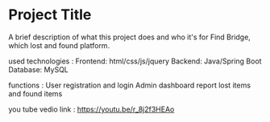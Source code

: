 # Project Title

A brief description of what this project does and who it's for Find Bridge, which lost and found platform.

used technologies :
Frontend: html/css/js/jquery
Backend: Java/Spring Boot
Database: MySQL

functions : 
User registration and login
Admin dashboard
report lost items and found items

you tube vedio link : https://youtu.be/r_8j2f3HEAo

